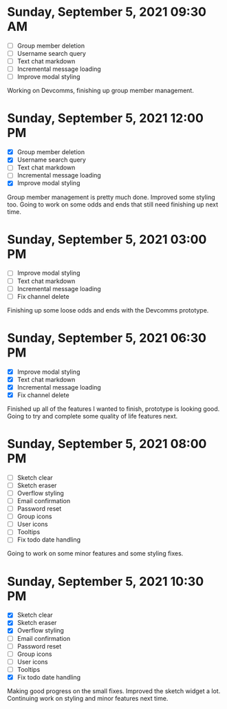# Sunday, September 5, 2021 09:30 AM
- [ ] Group member deletion
- [ ] Username search query
- [ ] Text chat markdown
- [ ] Incremental message loading
- [ ] Improve modal styling

Working on Devcomms, finishing up group member management.

# Sunday, September 5, 2021 12:00 PM
- [X] Group member deletion
- [X] Username search query
- [ ] Text chat markdown
- [ ] Incremental message loading
- [X] Improve modal styling

Group member management is pretty much done. Improved some styling too.
Going to work on some odds and ends that still need finishing up next time.

# Sunday, September 5, 2021 03:00 PM
- [ ] Improve modal styling
- [ ] Text chat markdown
- [ ] Incremental message loading
- [ ] Fix channel delete

Finishing up some loose odds and ends with the Devcomms prototype.

# Sunday, September 5, 2021 06:30 PM
- [X] Improve modal styling
- [X] Text chat markdown
- [X] Incremental message loading
- [X] Fix channel delete

Finished up all of the features I wanted to finish, prototype is looking good.
Going to try and complete some quality of life features next.

# Sunday, September 5, 2021 08:00 PM
- [ ] Sketch clear
- [ ] Sketch eraser
- [ ] Overflow styling
- [ ] Email confirmation
- [ ] Password reset
- [ ] Group icons
- [ ] User icons
- [ ] Tooltips
- [ ] Fix todo date handling

Going to work on some minor features and some styling fixes.

# Sunday, September 5, 2021 10:30 PM
- [X] Sketch clear
- [X] Sketch eraser
- [X] Overflow styling
- [ ] Email confirmation
- [ ] Password reset
- [ ] Group icons
- [ ] User icons
- [ ] Tooltips
- [X] Fix todo date handling

Making good progress on the small fixes. Improved the sketch widget a lot.
Continuing work on styling and minor features next time.
